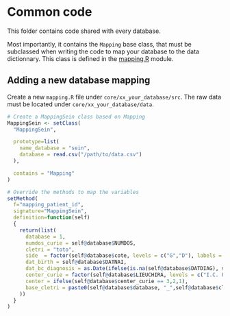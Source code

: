 # Common code

This folder contains code shared with every database.

Most importantly, it contains the `Mapping` base class, that must be subclassed
when writing the code to map your database to the data dictionnary.
This class is defined in the [mapping.R](./src/mapping.R) module.

## Adding a new database mapping

Create a new `mapping.R` file under `core/xx_your_database/src`. The raw data
must be located under `core/xx_your_database/data`.

``` R
# Create a MappingSein class based on Mapping
MappingSein <- setClass(
  "MappingSein",

  prototype=list(
    name_database = "sein",
    database = read.csv("/path/to/data.csv")
  ),

  contains = "Mapping"
)

# Override the methods to map the variables
setMethod(
  f="mapping_patient_id",
  signature="MappingSein",
  definition=function(self)
  {
    return(list(
      database = 1,
      numdos_curie = self@database$NUMDOS,
      cletri = "toto",
      side  = factor(self@database$cote, levels = c("G","D"), labels = c(1,2)),
      dat_birth = self@database$DATNAI,
      dat_bc_diagnosis = as.Date(ifelse(is.na(self@database$DATDIAG), self@database$datechir, self@database$DATDIAG), origin = "1970-01-01"),
      center_curie = factor(self@database$LIEUCHIRA, levels = c("I.C. Paris", "I.C. St Cloud","hors I.C."), labels = c(1,2,3)),
      center = ifelse(self@database$center_curie == 3,2,1),
      base_cletri = paste0(self@database$database, "_",self@database$cletri)
    ))
  }
)

```
